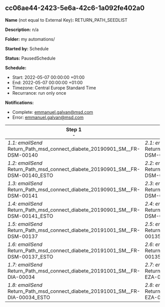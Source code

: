 ## cc06ae44-2423-5e6a-42c6-1a092fe402a0

**Name** (not equal to External Key)**:** RETURN_PATH_SEEDLIST

**Description:** n/a

**Folder:** my automations/

**Started by:** Schedule

**Status:** PausedSchedule

**Schedule:**

* Start: 2022-05-07 00:00:00 +01:00
* End: 2022-05-07 00:00:00 +01:00
* Timezone: Central Europe Standard Time
* Recurrance: run only once

**Notifications:**

* Complete: emmanuel.galvan@msd.com
* Error: emmanuel.galvan@msd.com

| Step 1<br>_<small>-</small>_ | Step 2<br>_<small>-</small>_ | Step 3<br>_<small>-</small>_ |
| --- | --- | --- |
| _1.1: emailSend_<br>Return_Path_msd_connect_diabete_20190901_SM__FR-DSM-00140 | _2.1: emailSend_<br>Return_Path_msd_connect_diabete_20191001_SM__FR-DSM-00138 | _3.1: emailSend_<br>Return_Path_msd_cardiometa_20200930_FR-DSM-00305 _ESTO |
| _1.2: emailSend_<br>Return_Path_msd_connect_diabete_20190901_SM__FR-DSM-00140_ESTO | _2.2: emailSend_<br>Return_Path_msd_connect_diabete_20191001_SM__FR-DSM-00138_ESTO | _3.2: emailSend_<br>Return_Path_msd_cardiometa_20200930_FR-DSM-00305 _OLD |
| _1.3: emailSend_<br>Return_Path_msd_connect_diabete_20190901_SM__FR-DSM-00141 | _2.3: emailSend_<br>Return_Path_msd_connect_diabete_20191001_SM__FR-DSM-00131 | _3.3: emailSend_<br>Return_Path_msd_cardiometa_20200930_FR-DSM-00328_NEW |
| _1.4: emailSend_<br>Return_Path_msd_connect_diabete_20190901_SM__FR-DSM-00141_ESTO | _2.4: emailSend_<br>Return_Path_msd_connect_diabete_20191001_SM__FR-DSM-00131_ESTO | - |
| _1.5: emailSend_<br>Return_Path_msd_connect_diabete_20191001_SM__FR-DSM-00137 | _2.5: emailSend_<br>Return_Path_msd_diabete_20191001_SM__FR-DSM-00135 | - |
| _1.6: emailSend_<br>Return_Path_msd_connect_diabete_20191001_SM__FR-DSM-00137_ESTO | _2.6: emailSend_<br>Return_Path_msd_diabete_20191001_SM__FR-DSM-00135_ESTO | - |
| _1.7: emailSend_<br>Return_Path_msd_connect_diabete_20191001_SM__FR-DIA-00034 | _2.7: emailSend_<br>Return_Path_msd_cardiometa_Liptruzet_20201009_FR-EZA-00189 | - |
| _1.8: emailSend_<br>Return_Path_msd_connect_diabete_20191001_SM__FR-DIA-00034_ESTO | _2.8: emailSend_<br>Return_Path_msd_cardiometa_Liptruzet_20201009_FR-EZA-00189_ESTO | - |
